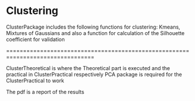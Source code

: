 # Clustering

ClusterPackage includes the following functions for clustering: Kmeans, Mixtures of Gaussians and also a function for calculation of the Silhouette coefficient for validation


================================================================================

ClusterTheoretical is where the Theoretical part is executed and the practical in ClusterPractical respectively
PCA package is required for the ClusterPractical to work

The pdf is a report of the results
